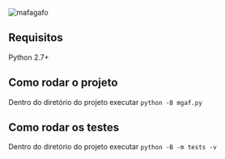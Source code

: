 ![mafagafo](https://cloud.githubusercontent.com/assets/830208/10118867/a42e6040-645a-11e5-8fbe-29333ffdf074.png)

## Requisitos
Python 2.7+

## Como rodar o projeto
Dentro do diretório do projeto executar `python -B mgaf.py`

## Como rodar os testes
Dentro do diretório do projeto executar `python -B -m tests -v`